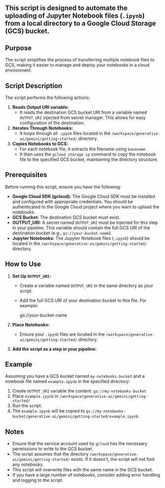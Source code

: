 ## This script is designed to automate the uploading of Jupyter Notebook files (`.ipynb`) from a local directory to a Google Cloud Storage (GCS) bucket.

## Purpose

The script simplifies the process of transferring multiple notebook files to GCS, making it easier to manage and deploy your notebooks in a cloud environment.

## Script Description

The script performs the following actions:

1. **Reads Output URI variable:**
   - It reads the destination GCS bucket URI from a variable named `OUTPUT_URI` injected from secret manager. This allows for easy configuration of the destination.
2. **Iterates Through Notebooks:**
   - It loops through all `.ipynb` files located in the `/workspace/generative-ai/gemini/getting-started/` directory.
3. **Copies Notebooks to GCS:**
   - For each notebook file, it extracts the filename using `basename`.
   - It then uses the `gcloud storage cp` command to copy the notebook file to the specified GCS bucket, maintaining the directory structure.

## Prerequisites

Before running this script, ensure you have the following:

- **Google Cloud SDK (gcloud):** The Google Cloud SDK must be installed and configured with appropriate credentials. You should be authenticated to the Google Cloud project where you want to upload the notebooks.
- **GCS Bucket:** The destination GCS bucket must exist.
- **OUTPUT_URI:** A secret named `OUTPUT_URI` must be injected for this step in your pipeline. This variable should contain the full GCS URI of the destination bucket (e.g., `gs://your-bucket-name`).
- **Jupyter Notebooks:** The Jupyter Notebook files (`.ipynb`) should be located in the `/workspace/generative-ai/gemini/getting-started/` directory.

## How to Use

1. **Set Up `OUTPUT_URI`:**

   - Create a variable named `OUTPUT_URI` in the same directory as your script.
   - Add the full GCS URI of your destination bucket to this file. For example:

     gs://your-bucket-name

2. **Place Notebooks:**

   - Ensure your `.ipynb` files are located in the `/workspace/generative-ai/gemini/getting-started/` directory.

3. **Add the script as a step in your pipeline:**

## Example

Assuming you have a GCS bucket named `my-notebooks-bucket` and a notebook file named `example.ipynb` in the specified directory:

1. Create `OUTPUT_URI` variable the content: `gs://my-notebooks-bucket`
2. Place `example.ipynb` in `/workspace/generative-ai/gemini/getting-started/`
3. Run the script.
4. The `example.ipynb` will be copied to `gs://my-notebooks-bucket/generative-ai/gemini/getting-started/example.ipynb`.

## Notes

- Ensure that the service account used by `gcloud` has the necessary permissions to write to the GCS bucket.
- The script assumes that the directory `/workspace/generative-ai/gemini/getting-started/` exists. If it doesn't, the script will not find any notebooks.
- This script will overwrite files with the same name in the GCS bucket.
- If you have a large number of notebooks, consider adding error handling and logging to the script.